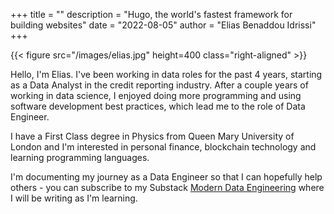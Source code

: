 +++
title = ""
description = "Hugo, the world's fastest framework for building websites"
date = "2022-08-05"
author = "Elias Benaddou Idrissi"
+++

{{< figure src="/images/elias.jpg" height=400 class="right-aligned" >}}

Hello, I'm Elias. I've been working in data roles for the past 4 years, starting as a Data Analyst in the credit reporting industry. After a couple years of working in data science, I enjoyed doing more programming and using software development best practices, which lead me to the role of Data Engineer. 

I have a First Class degree in Physics from Queen Mary University of London and I'm interested in personal finance, blockchain technology and learning programming languages.

I'm documenting my journey as a Data Engineer so that I can hopefully help others - you can subscribe to my Substack [Modern Data Engineering](https://eliasbenaddouidrissi.substack.com) where I will be writing as I'm learning.
